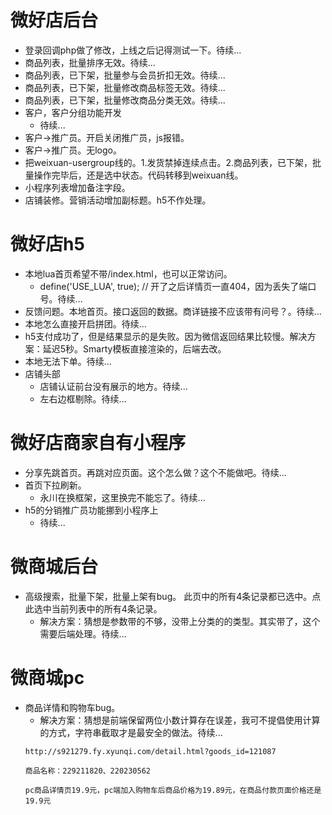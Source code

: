 # 微好店后台
* 登录回调php做了修改，上线之后记得测试一下。待续...
* 商品列表，批量排序无效。待续...
* 商品列表，已下架，批量参与会员折扣无效。待续...
* 商品列表，已下架，批量修改商品标签无效。待续...
* 商品列表，已下架，批量修改商品分类无效。待续...
* 客户，客户分组功能开发
    - 待续...
* 客户->推广员。开启关闭推广员，js报错。
* 客户->推广员。无logo。
* 把weixuan-usergroup线的。1.发货禁掉连续点击。2.商品列表，已下架，批量操作完毕后，还是选中状态。代码转移到weixuan线。
* 小程序列表增加备注字段。
* 店铺装修。营销活动增加副标题。h5不作处理。

# 微好店h5
* 本地lua首页希望不带/index.html，也可以正常访问。
    - define('USE_LUA', true); // 开了之后详情页一直404，因为丢失了端口号。待续...
* 反馈问题。本地首页。接口返回的数据。商详链接不应该带有问号？。待续...
* 本地怎么直接开启拼团。待续...
* h5支付成功了，但是结果显示的是失败。因为微信返回结果比较慢。解决方案：延迟5秒。Smarty模板直接渲染的，后端去改。
* 本地无法下单。待续...
* 店铺头部
    - 店铺认证前台没有展示的地方。待续...
    - 左右边框剔除。待续...

# 微好店商家自有小程序
* 分享先跳首页。再跳对应页面。这个怎么做？这个不能做吧。待续...
* 首页下拉刷新。
    - 永川在换框架，这里换完不能忘了。待续...
* h5的分销推广员功能挪到小程序上
    - 待续...

# 微商城后台
* 高级搜索，批量下架，批量上架有bug。 此页中的所有4条记录都已选中。点此选中当前列表中的所有4条记录。
    - 解决方案：猜想是参数带的不够，没带上分类的的类型。其实带了，这个需要后端处理。待续...

# 微商城pc
* 商品详情和购物车bug。
    - 解决方案：猜想是前端保留两位小数计算存在误差，我可不提倡使用计算的方式，字符串截取才是最安全的做法。待续...
    ```
    http://s921279.fy.xyunqi.com/detail.html?goods_id=121087

    商品名称：229211820、220230562

    pc商品详情页19.9元，pc端加入购物车后商品价格为19.89元，在商品付款页面价格还是19.9元
    ```
